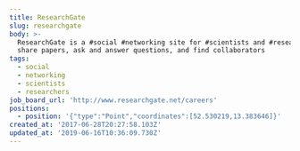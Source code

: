 ```yaml
---
title: ResearchGate
slug: researchgate
body: >-
  ResearchGate is a #social #networking site for #scientists and #researchers to
  share papers, ask and answer questions, and find collaborators
tags:
  - social
  - networking
  - scientists
  - researchers
job_board_url: 'http://www.researchgate.net/careers'
positions:
  - position: '{"type":"Point","coordinates":[52.530219,13.383646]}'
created_at: '2017-06-28T20:27:58.103Z'
updated_at: '2019-06-16T10:36:09.730Z'
---
```


